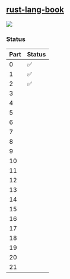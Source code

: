 ## [rust-lang-book](https://doc.rust-lang.org/book/title-page.html)
![](https://external-preview.redd.it/4ZoHaplutRLaOfcKCJ4lWsZeXp8qxui0oRMwwedWVg4.jpg?auto=webp&s=74a4287f233983e362746d21f441cfa118aff4b8)

### Status

| Part | Status |
| ---- | ------ |
| 0    | ✅     |
| 1    | ✅     |
| 2    | ✅     |
| 3    |      |
| 4    |      |
| 5    |      |
| 6    |      |
| 7    |      |
| 8    |      |
| 9    |      |
| 10   |      |
| 11   |      |
| 12   |      |
| 13   |      |
| 14   |      |
| 15   |      |
| 16   |      |
| 17   |      |
| 18   |      |
| 19   |      |
| 20   |      |
| 21   |      |
